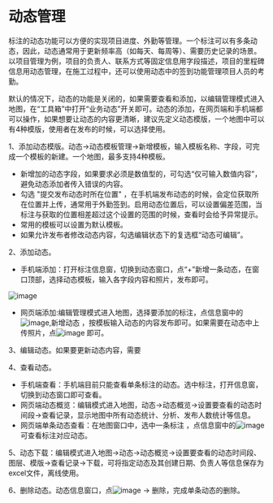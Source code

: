# 动态管理
标注的动态功能可以方便的实现项目进度、外勤等管理。一个标注可以有多条动态，因此，动态通常用于更新频率高（如每天、每周等）、需要历史记录的场景。以项目管理为例，项目的负责人、联系方式等固定信息用字段描述，项目的里程碑信息用动态管理，在施工过程中，还可以使用动态中的签到功能管理项目人员的考勤。

默认的情况下，动态的功能是关闭的，如果需要查看和添加，以编辑管理模式进入地图，在“工具箱”中打开“业务动态”开关即可。动态的添加，在网页端和手机端都可以操作，如果想要让动态的内容更清晰，建议先定义动态模版，一个地图中可以有4种模版，使用者在发布的时候，可以选择使用。


1、添加动态模版。动态->动态模板管理->新增模板，输入模板名称、字段，可完成一个模板的新建。一个地图，最多支持4种模板。
- 新增加的动态字段，如果要求必须是数值型的，可勾选“仅可输入数值内容”，避免动态添加者传入错误的内容。
- 勾选 "提交发布动态时所在位置" ，在手机端发布动态的时候，会定位获取所在位置并上传，通常用于外勤签到。启用动态位置后，可以设置偏差范围，当标注与获取的位置相差超过这个设置的范围的时候，查看时会给予异常提示。
- 常用的模板可以设置为默认模板。
- 如果允许发布者修改动态内容，勾选编辑状态下的复选框“动态可编辑”。

2、添加动态。
- 手机端添加：打开标注信息窗，切换到动态窗口，点“+”新增一条动态，在窗口顶部，选择动态模板，输入各字段内容和照片，发布即可。

 ![image](https://pic.dituwuyou.com/map%2Fpicture%2Fnews2.PNG)
- 网页端添加:编辑管理模式进入地图，选择要添加的标注，点信息窗中的![image](https://pic.dituwuyou.com/map%2Fpicture%2Ficon%2Fnewsicon.png),新增动态 ，按模板输入动态的内容发布即可。如果需要在动态中上传照片，点![image](https://pic.dituwuyou.com/map%2Fpicture%2Ficon%2Fcamera.jpg) 即可。

3、编辑动态。如果要更新动态内容，需要


4、查看动态。
- 手机端查看：手机端目前只能查看单条标注的动态。选中标注，打开信息窗，切换到动态窗口即可查看。
- 网页端动态概览：编辑模式进入地图，动态->动态概览->设置要查看的动态时间段->查看记录，显示地图中所有动态统计、分析、发布人数统计等信息。
- 网页端单条动态查看：在地图窗口中，选中一条标注 ，点信息窗中的![image](https://pic.dituwuyou.com/map%2Fpicture%2Ficon%2Fnewsicon.png)可查看标注对应动态。

5、动态下载：编辑模式进入地图->动态->动态概览->设置要查看的动态时间段、图层、模版->查看记录->下载，可将指定动态及其创建日期、负责人等信息保存为excel文件，离线使用。

6、删除动态。动态信息窗口，点![image](https://pic.dituwuyou.com/map%2Fpicture%2Ficon%2Fnewsdelete.png) -> 删除，完成单条动态的删除。
